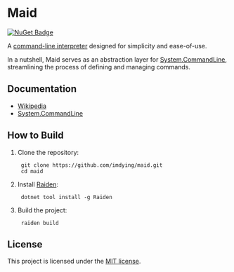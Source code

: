 # Maid

[![NuGet Badge](https://buildstats.info/nuget/maid?includePreReleases=true)](https://www.nuget.org/packages/maid)

A [command-line interpreter](https://en.wikipedia.org/wiki/Command-line_interface#Command-line_interpreter) designed for simplicity and ease-of-use.

In a nutshell, Maid serves as an abstraction layer for [System.CommandLine](https://github.com/dotnet/command-line-api), streamlining the process of defining and managing commands.

## Documentation

- [Wikipedia](https://github.com/imdying/maid/wiki/Maid)
- [System.CommandLine](https://github.com/imdying/maid/wiki/System.CommandLine)

## How to Build

1. Clone the repository:

        git clone https://github.com/imdying/maid.git
        cd maid

2. Install [Raiden](https://github.com/imdying/raiden):

        dotnet tool install -g Raiden

3. Build the project:

        raiden build

## License

This project is licensed under the [MIT license](/LICENSE.md).
